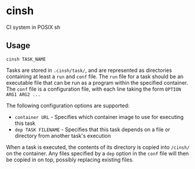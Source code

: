 # cinsh

CI system in POSIX sh

## Usage

`cinsh TASK_NAME`

Tasks are stored in `.cinsh/task/`, and are represented as directories containing
at least a `run` and `conf` file. The `run` file for a task should be an executable
file that can be run as a program within the specified container.  The `conf` file
is a configuration file, with each line taking the form `OPTION ARG1 ARG2 ...`

The following configuration options are supported:

- `container URL` - Specifies which container image to use for executing this task
- `dep TASK FILENAME` - Specifies that this task depends on a file or directory
  from another task's execution

When a task is executed, the contents of its directory is copied into `/cinsh/` on
the container. Any files specified by a `dep` option in the `conf` file will then
be copied in on top, possibly replacing existing files.
